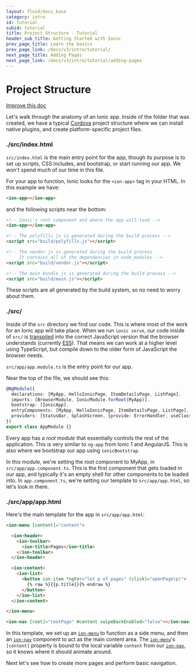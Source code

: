 ```yaml
---
layout: fluid/docs_base
category: intro
id: tutorial
subid: tutorial
title: Project Structure - Tutorial
header_sub_title: Getting Started with Ionic
prev_page_title: Learn the basics
prev_page_link: /docs/v3/intro/tutorial/
next_page_title: Adding Pages
next_page_link: /docs/v3/intro/tutorial/adding-pages
---
```


# Project Structure

<a class="improve-v2-docs" href='https://github.com/ionic-team/ionic-site/edit/master/content/docs/v3/intro/tutorial/project-structure/index.md'>
  Improve this doc
</a>

Let's walk through the anatomy of an Ionic app. Inside of the folder that was
created, we have a typical [Cordova](/docs/v1/what-is/#cordova) project
structure where we can install native plugins, and create platform-specific
project files.

<h3 class="file-title">./src/index.html</h3>

`src/index.html` is the main entry point for the app, though its purpose is to
set up scripts, CSS includes, and bootstrap, or start running our app. We
won't spend much of our time in this file.

For your app to function, Ionic looks for the `<ion-app>` tag in your HTML. In
this example we have:

```html
<ion-app></ion-app>
```

and the following scripts near the bottom:

```html
<!-- Ionic's root component and where the app will load -->
<ion-app></ion-app>

<!-- The polyfills js is generated during the build process -->
<script src="build/polyfills.js"></script>

<!-- The vendor js is generated during the build process
     It contains all of the dependencies in node_modules -->
<script src="build/vendor.js"></script>

<!-- The main bundle js is generated during the build process -->
<script src="build/main.js"></script>
```

These scripts are all generated by the build system, so no need to worry about
them.

<h3 class="file-title">./src/</h3>

Inside of the `src` directory we find our code. This is where most of
the work for an Ionic app will take place. When we run `ionic serve`, our code
inside of `src/` is [transpiled](/docs/developer-resources/what-is/#transpiler) into the
correct JavaScript version that the browser understands (currently
[ES5](/docs/developer-resources/what-is/#es5)). That means we can work at a higher level
using TypeScript, but compile down to the older form of JavaScript the browser
needs.

`src/app/app.module.ts` is the entry point for our app.

Near the top of the file, we should see this:

```ts
@NgModule({
  declarations: [MyApp, HelloIonicPage, ItemDetailsPage, ListPage],
  imports: [BrowserModule, IonicModule.forRoot(MyApp)],
  bootstrap: [IonicApp],
  entryComponents: [MyApp, HelloIonicPage, ItemDetailsPage, ListPage],
  providers: [StatusBar, SplashScreen, {provide: ErrorHandler, useClass: IonicErrorHandler}]
})
export class AppModule {}
```

Every app has a _root module_ that essentially controls the rest of the
application. This is very similar to `ng-app` from Ionic 1 and AngularJS. This is
also where we bootstrap our app using `ionicBootstrap`.

In this module, we're setting the root component to MyApp, in
`src/app/app.component.ts`. This is the first component that gets loaded in our
app, and typically it's an empty shell for other components to be loaded into.
In `app.component.ts`, we're setting our template to `src/app/app.html`, so
let's look in there.

<h3 class="file-title">./src/app/app.html</h3>

Here's the main template for the app in `src/app/app.html`:

```html
<ion-menu [content]="content">

  <ion-header>
    <ion-toolbar>
      <ion-title>Pages</ion-title>
    </ion-toolbar>
  </ion-header>

  <ion-content>
    <ion-list>
      <button ion-item *ngFor="let p of pages" (click)="openPage(p)">
        {% raw %}{{p.title}}{% endraw %}
      </button>
    </ion-list>
  </ion-content>

</ion-menu>

<ion-nav [root]="rootPage" #content swipeBackEnabled="false"></ion-nav>
```

In this template, we set up an [`ion-menu`](/docs/components/#menus) to
function as a side menu, and then an [`ion-nav`](/docs/api/components/nav/Nav/)
component to act as the main content area. The
[`ion-menu`](/docs/components/#menus)'s `[content]` property is bound to the
local variable `content` from our [`ion-nav`](/docs/api/components/nav/Nav/), so it
knows where it should animate around.

Next let's see how to create more pages and perform basic navigation.
